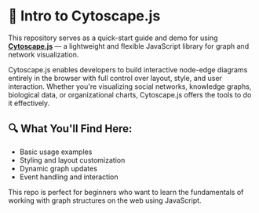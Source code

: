 # 📘 Intro to Cytoscape.js

This repository serves as a quick-start guide and demo for using **[Cytoscape.js](https://js.cytoscape.org/)** — a lightweight and flexible JavaScript library for graph and network visualization.

Cytoscape.js enables developers to build interactive node-edge diagrams entirely in the browser with full control over layout, style, and user interaction. Whether you're visualizing social networks, knowledge graphs, biological data, or organizational charts, Cytoscape.js offers the tools to do it effectively.

## 🔍 What You'll Find Here:
- Basic usage examples
- Styling and layout customization
- Dynamic graph updates
- Event handling and interaction

This repo is perfect for beginners who want to learn the fundamentals of working with graph structures on the web using JavaScript.

